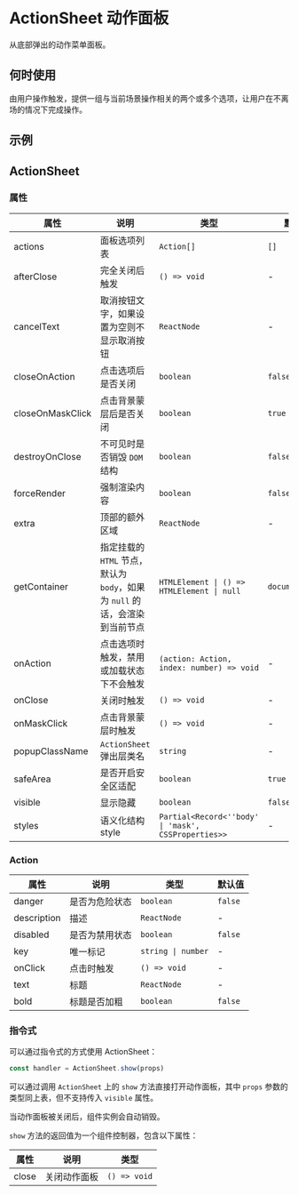 # ActionSheet 动作面板

从底部弹出的动作菜单面板。

## 何时使用

由用户操作触发，提供一组与当前场景操作相关的两个或多个选项，让用户在不离场的情况下完成操作。

## 示例

<code src="./demos/demo1.tsx"></code>

## ActionSheet

### 属性

| 属性 | 说明 | 类型 | 默认值 | 版本 |
| --- | --- | --- | --- | --- |
| actions | 面板选项列表 | `Action[]` | `[]` |
| afterClose | 完全关闭后触发 | `() => void` | - |
| cancelText | 取消按钮文字，如果设置为空则不显示取消按钮 | `ReactNode` | - |
| closeOnAction | 点击选项后是否关闭 | `boolean` | `false` |
| closeOnMaskClick | 点击背景蒙层后是否关闭 | `boolean` | `true` |
| destroyOnClose | 不可见时是否销毁 `DOM` 结构 | `boolean` | `false` |
| forceRender | 强制渲染内容 | `boolean` | `false` |
| extra | 顶部的额外区域 | `ReactNode` | - |
| getContainer | 指定挂载的 `HTML` 节点，默认为 `body`，如果为 `null` 的话，会渲染到当前节点 | `HTMLElement \| () => HTMLElement \| null` | `document.body` |
| onAction | 点击选项时触发，禁用或加载状态下不会触发 | `(action: Action, index: number) => void` | - |
| onClose | 关闭时触发 | `() => void` | - |
| onMaskClick | 点击背景蒙层时触发 | `() => void` | - |
| popupClassName | `ActionSheet` 弹出层类名 | `string` | - |
| safeArea | 是否开启安全区适配 | `boolean` | `true` |
| visible | 显示隐藏 | `boolean` | `false` |
| styles | 语义化结构 style | `Partial<Record<''body' \| 'mask', CSSProperties>>` | - | 5.33.0 |

### Action

| 属性        | 说明           | 类型               | 默认值  |
| ----------- | -------------- | ------------------ | ------- |
| danger      | 是否为危险状态 | `boolean`          | `false` |
| description | 描述           | `ReactNode`        | -       |
| disabled    | 是否为禁用状态 | `boolean`          | `false` |
| key         | 唯一标记       | `string \| number` | -       |
| onClick     | 点击时触发     | `() => void`       | -       |
| text        | 标题           | `ReactNode`        | -       |
| bold        | 标题是否加粗   | `boolean`          | `false` |

### 指令式

可以通过指令式的方式使用 ActionSheet：

```ts | pure
const handler = ActionSheet.show(props)
```

可以通过调用 `ActionSheet` 上的 `show` 方法直接打开动作面板，其中 `props` 参数的类型同上表，但不支持传入 `visible` 属性。

当动作面板被关闭后，组件实例会自动销毁。

`show` 方法的返回值为一个组件控制器，包含以下属性：

| 属性  | 说明         | 类型         |
| ----- | ------------ | ------------ |
| close | 关闭动作面板 | `() => void` |
